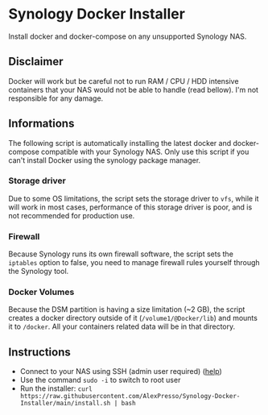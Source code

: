 # Synology Docker Installer

Install docker and docker-compose on any unsupported Synology NAS.

## Disclaimer

Docker will work but be careful not to run RAM / CPU / HDD intensive containers that your NAS would not be able to handle (read bellow).
I'm not responsible for any damage.

## Informations
The following script is automatically installing the latest docker and docker-compose compatible with your Synology NAS.
Only use this script if you can't install Docker using the synology package manager.  

### Storage driver
Due to some OS limitations, the script sets the storage driver to `vfs`, while it will work in most cases, performance of this storage driver is poor, and is not recommended for production use.

### Firewall
Because Synology runs its own firewall software, the script sets the `iptables` option to false, you need to manage firewall rules yourself through the Synology tool.

### Docker Volumes
Because the DSM partition is having a size limitation (~2 GB), the script creates a docker directory outside of it (`/volume1/@Docker/lib`) and mounts it to `/docker`. All your containers related data will be in that directory.

## Instructions

- Connect to your NAS using SSH (admin user required) ([help](https://www.synology.com/en-global/knowledgebase/DSM/tutorial/General_Setup/How_to_login_to_DSM_with_root_permission_via_SSH_Telnet))
- Use the command `sudo -i` to switch to root user
- Run the installer: `curl https://raw.githubusercontent.com/AlexPresso/Synology-Docker-Installer/main/install.sh | bash`

